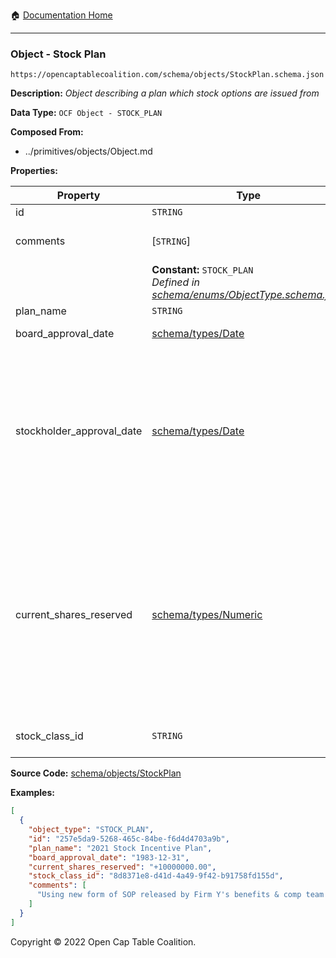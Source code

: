 :house: [Documentation Home](../../../README.md)

---

### Object - Stock Plan

`https://opencaptablecoalition.com/schema/objects/StockPlan.schema.json`

**Description:** _Object describing a plan which stock options are issued from_

**Data Type:** `OCF Object - STOCK_PLAN`

**Composed From:**

- ../primitives/objects/Object.md

**Properties:**

| Property                  | Type                                                                                                      | Description                                                                                                                                                                                                                                                                                                                              | Required   |
| ------------------------- | --------------------------------------------------------------------------------------------------------- | ---------------------------------------------------------------------------------------------------------------------------------------------------------------------------------------------------------------------------------------------------------------------------------------------------------------------------------------- | ---------- |
| id                        | `STRING`                                                                                                  | Identifier for the object                                                                                                                                                                                                                                                                                                                | `REQUIRED` |
| comments                  | [`STRING`]                                                                                                | Unstructured text comments related to and stored for the object                                                                                                                                                                                                                                                                          | -          |
|                           | **Constant:** `STOCK_PLAN`</br>_Defined in [schema/enums/ObjectType.schema.json](../enums/ObjectType.md)_ | Object type field                                                                                                                                                                                                                                                                                                                        | -          |
| plan_name                 | `STRING`                                                                                                  | Name for the stock plan                                                                                                                                                                                                                                                                                                                  | `REQUIRED` |
| board_approval_date       | [schema/types/Date](../types/Date.md)                                                                     | Date on which board approved the plan                                                                                                                                                                                                                                                                                                    | -          |
| stockholder_approval_date | [schema/types/Date](../types/Date.md)                                                                     | This optional field tracks when the stockholders approved this stock plan. This is intended for use by US companies that want to issue Incentive Stock Options (ISOs), as the issuing StockPlan must receive shareholder approval within a specified time frame in order to issue valid ISOs.                                            | -          |
| current_shares_reserved   | [schema/types/Numeric](../types/Numeric.md)                                                               | The most recent number of shares reserved in the pool for this stock plan by the Board or equivalent body. Actual shares issued and outstanding from the pool should be determined by traversing the event stack. The plan's reserved share history (e.g. previous `current_shares_reserved` amounts) is not available in OCF version 1. | `REQUIRED` |
| stock_class_id            | `STRING`                                                                                                  | Identifier of the StockClass object this plan is composed of                                                                                                                                                                                                                                                                             | `REQUIRED` |

**Source Code:** [schema/objects/StockPlan](../../docs/markdown/schema/objects/StockPlan.schema.json)

**Examples:**

```json
[
  {
    "object_type": "STOCK_PLAN",
    "id": "257e5da9-5268-465c-84be-f6d4d4703a9b",
    "plan_name": "2021 Stock Incentive Plan",
    "board_approval_date": "1983-12-31",
    "current_shares_reserved": "+10000000.00",
    "stock_class_id": "8d8371e8-d41d-4a49-9f42-b91758fd155d",
    "comments": [
      "Using new form of SOP released by Firm Y's benefits & comp team on 10/10/2021."
    ]
  }
]
```

Copyright © 2022 Open Cap Table Coalition.
